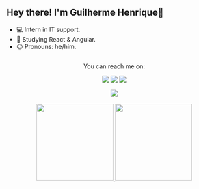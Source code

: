 
## Hey there! I'm Guilherme Henrique👋

- 💻 Intern in IT support.
- 📝 Studying React & Angular.
- 😉 Pronouns: he/him.

##

<div align="center">
  <p> You can reach me on: </p>
  
 <a href="https://www.discordapp.com/users/346346615726014467" target="_blank"><img src="https://img.shields.io/badge/Discord-7289DA?style=for-the-badge&logo=discord&logoColor=white" target="_blank"></a> 
  <a href = "mailto:guiihenry.work@gmail.com"><img src="https://img.shields.io/badge/-Gmail-%23333?style=for-the-badge&logo=gmail&logoColor=white" target="_blank"></a>
  <a href="https://www.linkedin.com/in/guilherme-henrique-l" target="_blank"><img src="https://img.shields.io/badge/-LinkedIn-%230077B5?style=for-the-badge&logo=linkedin&logoColor=white" target="_blank"></a> 
</div>

<div align="center">
  <img src="https://komarev.com/ghpvc/?username=euguiihenry&style=flat">
</div>

<br>

<div align="center">
  <a href="https://github.com/euguiihenry">
  <img height="180em" src="https://github-readme-stats.vercel.app/api?username=euguiihenry&show_icons=true&theme=dracula&include_all_commits=true&count_private=true"/>
  <img height="180em" src="https://github-readme-stats.vercel.app/api/top-langs/?username=euguiihenry&layout=compact&theme=dracula"> 
</div>
 
 <!--
 ##
 
 ![Snake animation](https://github.com/rafaballerini/rafaballerini/blob/output/github-contribution-grid-snake.svg)
-->
